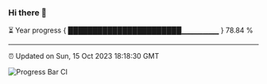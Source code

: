 ### Hi there 👋

⏳ Year progress { ███████████████████████▁▁▁▁▁▁▁ } 78.84 %

---

⏰ Updated on Sun, 15 Oct 2023 18:18:30 GMT

![Progress Bar CI](https://github.com/liununu/liununu/workflows/Progress%20Bar%20CI/badge.svg)
